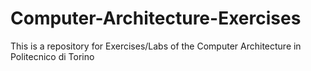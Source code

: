 # Computer-Architecture-Exercises
 This is a repository for Exercises/Labs of the Computer Architecture in Politecnico di Torino
